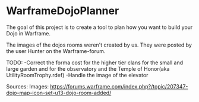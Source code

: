 # WarframeDojoPlanner

The goal of this project is to create a tool to plan how you want to build your Dojo in Warframe.

The images of the dojos rooms weren't created by us. They were posted by the user Hunter on the Warframe-forum.

TODO:
    -Correct the forma cost for the higher tier clans for the small and large garden and for the observatory and the Temple of Honor(aka UtilityRoomTrophy.rdef)
    -Handle the image of the elevator



Sources:
        Images: https://forums.warframe.com/index.php?/topic/207347-dojo-map-icon-set-u13-dojo-room-added/
